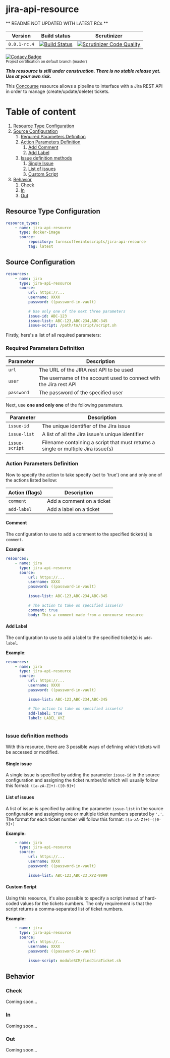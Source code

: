 # jira-api-resource

** README NOT UPDATED WITH LATEST RCs **  

| Version       | Build status | Scrutinizer |
|---------------|--------------|-------------|
| `0.0.1-rc.4`  | [![Build Status](https://travis-ci.org/TurnsCoffeeIntoScripts/jira-api-resource.svg?branch=master)](https://travis-ci.org/TurnsCoffeeIntoScripts/jira-api-resource) | [![Scrutinizer Code Quality](https://scrutinizer-ci.com/g/TurnsCoffeeIntoScripts/jira-api-resource/badges/quality-score.png?b=master)](https://scrutinizer-ci.com/g/TurnsCoffeeIntoScripts/jira-api-resource/?branch=master) |

[![Codacy Badge](https://api.codacy.com/project/badge/Grade/e6ea2afc744d4fbf8bffc65e794155f4)](https://www.codacy.com/app/TurnsCoffeeIntoScripts/jira-api-resource?utm_source=github.com&amp;utm_medium=referral&amp;utm_content=TurnsCoffeeIntoScripts/jira-api-resource&amp;utm_campaign=Badge_Grade)   
<sub>Project certification on default branch (master)</sub>

***This ressource is still under construction. There is no stable release yet. Use at your own risk.***

This [Concourse](https://concourse-ci.org/) resource allows a pipeline to interface with a Jira REST API in order to manage (create/update/delete) tickets.

# Table of content
1. [Resource Type Configuration](#Resource-Type-Configuration)
2. [Source Configuration](#Source-Configuration)
    1. [Required Parameters Definition](#Required-Parameters-Definition)
    2. [Action Parameters Definition](#Action-Parameters-Definition)
        1. [Add Comment](#Comment)
        2. [Add Label](#Add-Label)
    3. [Issue definition methods](#Issue-definition-methods)
        1. [Single Issue](#Single-issue)
        2. [List of issues](#List-of-issues)
        3. [Custom Script](#Custom-script)
3. [Behavior](#Behavior)
    1. [Check](#Check)
    2. [In](#In)
    3. [Out](#Out)

## Resource Type Configuration
``` yml
resource_types:
    - name: jira-api-resource
      type: docker-image
      source:
          repository: turnscoffeeintoscripts/jira-api-resource
          tag: latest
```

## Source Configuration
``` yml
resources:
    - name: jira
      type: jira-api-resource
      source:
          url: https://...
          username: XXXX
          password: ((password-in-vault)
          
          # Use only one of the next three parameters
          issue-id: ABC-123
          issue-list: ABC-123,ABC-234,ABC-345
          issue-script: /path/to/script/script.sh       
```

Firstly, here's a list of all required parameters:

### Required Parameters Definition

| Parameter      | Description                                                                       |
|----------------|-----------------------------------------------------------------------------------|
| `url`          | The URL of the JIRA rest API to be used                                           |
| `user`         | The username of the account used to connect with the Jira rest API                |
| `password`     | The password of the specified user                                                |

Next, use **one and only one** of the following parameters.

| Parameter      | Description                                                                       |
|----------------|-----------------------------------------------------------------------------------|
| `issue-id`     | The unique identifier of the Jira issue                                           |
| `issue-list`   | A list of all the Jira issue's unique identifier                                  |
| `issue-script` | Filename containing a script that must returns a single or multiple Jira issue(s) |

### Action Parameters Definition
Now to specify the action to take specify (set to 'true') one and only one of the actions listed bellow:

| Action (flags)     | Description               |
|--------------------|---------------------------|
| `comment`          | Add a comment on a ticket |
| `add-label`        | Add a label on a ticket   |

#### Comment
The configuration to use to add a comment to the specified ticket(s) is `comment`.

**Example**:
``` yml
resources:
    - name: jira
      type: jira-api-resource
      source:
          url: https://...
          username: XXXX
          password: ((password-in-vault)
          
          issue-list: ABC-123,ABC-234,ABC-345
          
          # The action to take on specified issue(s)
          comment: true
          body: This a comment made from a concourse resource
```

#### Add Label
The configuration to use to add a label to the specified ticket(s) is `add-label`.

**Example**:
```yml
resources:
    - name: jira
      type: jira-api-resource
      source:
          url: https://...
          username: XXXX
          password: ((password-in-vault)
          
          issue-list: ABC-123,ABC-234,ABC-345
          
          # The action to take on specified issue(s)
          add-label: true
          label: LABEL_XYZ
    
```

### Issue definition methods
With this resource, there are 3 possible ways of defining which tickets will be accessed or modified.

#### Single issue
A single issue is specified by adding the parameter `issue-id` in the source configuration and assigning the ticket number/id which will usually follow this format: `([a-zA-Z]+)-([0-9]+)`

#### List of issues
A list of issue is specified by adding the parameter `issue-list` in the source configuration and assigning one or multiple ticket numbers sperated by `','`.  
The format for each ticket number will follow this format: `([a-zA-Z]+)-([0-9]+)`

**Example:**
``` yml
    - name: jira
      type: jira-api-resource
      source:
          url: https://...
          username: XXXX
          password: ((password-in-vault)
          
          issue-list: ABC-123,ABC-23,XYZ-9999
```

#### Custom Script
Using this resource, it's also possible to specify a script instead of hard-coded values for the tickets numbers. The only requirement is that the script returns a comma-separated list of ticket numbers.

**Example:**
``` yml
    - name: jira
      type: jira-api-resource
      source:
          url: https://...
          username: XXXX
          password: ((password-in-vault)
          
          issue-script: moduleSCM/findJiraTicket.sh
```

## Behavior
### Check
Coming soon...
### In
Coming soon...
### Out
Coming soon...